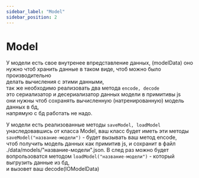 ```yaml
---
sidebar_label: "Model"
sidebar_position: 2
---
```




# Model

У модели есть свое внутренее впредставление данных, (modelData)
оно нужно чтоб хранить данные в таком виде, чтоб можно было производительно  
делать вычисления с этими данными,  
так же необходимо реализовать два метода `encode, decode`  
это сериализатор и десериализатор данных модели в примитивы js  
они нужны чтоб сохранять вычисленную (натренированную) модель данных в бд,  
напрямую с бд работать не надо.  

У модели есть реализованные методы `saveModel, loadModel`  
унаследовавшись от класса Model, ваш класс будет иметь эти методы  
`saveModel("название-модели")` - будет вызывать ваш метод encode,  
чтоб получить модель данных как примитив js,
и сохранит в файл ./data/models/"название-модели".json.
В след раз можно будет вопрользоватся методом
`loadModel("название-модели")` - который выгрузить данные из бд,  
и вызовет ваш decode(IOModelData) 
